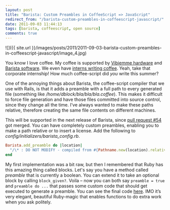 ```yaml
---
layout: post
title: "Barista: Custom Preambles in CoffeeScript => JavaScript"
redirect_from: "/barista-custom-preambles-in-coffeescript-javascript/"
date: 2011-09-03 11:44:13
tags: [barista, coffeescript, open source]
comments: true
---
```

![]({{ site.url }}/images/posts/2011/2011-09-03-barista-custom-preambles-in-coffeescript-javascript/image_4.jpg)

You know I love coffee. My coffee is supported by [Vibiemme hardware](http://www.dblock.org/new-toys-vibiemme-domobar-mazzer-mini) and [Barista software](https://github.com/Sutto/barista). We even have [interns writing coffee](/embedding-api-sandboxes-in-documentation). Yeah, take that corporate internship! How much coffee-script did _you_ write this summer?

One of the annoying things about Barista, the coffee-script compiler that we use with Rails, is that it adds a preamble with a full path to every generated file (something like _/home/dblock/bla/bla/bla.coffee_). This makes it difficult to force file generation and have those files committed into source control, since they change all the time. I’ve always wanted to make these paths relative, therefore creating the same file contents on different machines.

This will be supported in the next release of Barista, since [pull request #54](https://github.com/Sutto/barista/pull/54) got merged. You can have completely custom preambles, enabling you to make a path relative or to insert a license. Add the following to _config/initializers/barista_config.rb_.

```ruby
Barista.add_preamble do |location|
  "/\* : DO NOT MODIFY - compiled from #{Pathname.new(location).relative_path_from(Rails.root).to_s}\n\n"
end
```

My first implementation was a bit raw, but then I remembered that Ruby has this amazing thing called blocks. Let's say you have a method called _preamble_ that is currently a boolean. You can extend it to take an optional block by calling `block_given?`. Voila – now you can both say `preamble = true` and `preamble do ...` that passes some custom code that should get executed to generate a preamble. You can see the final code [here](https://github.com/Sutto/barista/pull/54/files#diff-0). IMO it’s very elegant, beautiful Ruby-magic that enables functions to do extra work when you ask politely.
